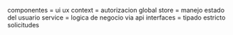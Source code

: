 componentes =  ui ux 
context =  autorizacion global
store = manejo estado del usuario
service = logica de negocio via api
interfaces = tipado estricto solicitudes